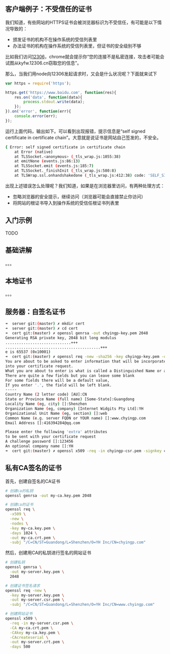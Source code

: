## 客户端例子：不受信任的证书

我们知道，有些网站的HTTPS证书会被浏览器标识为不受信任，有可能是以下情况导致的：

* 颁发证书的机构不在操作系统的受信列表里
* 办法证书的机构在操作系统的受信列表里，但证书的安全级别不够

比如我们访问[12306](https://kyfw.12306.cn/otn/regist/init)，chrome就会提示你“您的连接不是私密连接，攻击者可能会试图从kyfw.12306.cn窃取您的信息”。

那么，当我们用node向12306发起请求时，又会是什么状况呢？下面就来试下

```js
var https = require('https');

https.get('https://www.baidu.com', function(res){
    res.on('data', function(data){
        process.stdout.write(data);
    });
}).on('error', function(err){
    console.error(err);
});
```

运行上面代码，输出如下。可以看到出现报错，提示信息是“self signed certificate in certificate chain”。大意就是说证书是网站自己签发的，不安全。

```bash
{ Error: self signed certificate in certificate chain
    at Error (native)
    at TLSSocket.<anonymous> (_tls_wrap.js:1055:38)
    at emitNone (events.js:86:13)
    at TLSSocket.emit (events.js:185:7)
    at TLSSocket._finishInit (_tls_wrap.js:580:8)
    at TLSWrap.ssl.onhandshakedone (_tls_wrap.js:412:38) code: 'SELF_SIGNED_CERT_IN_CHAIN' }
```

出现上述错误怎么处理呢？我们知道，如果是在浏览器里访问，有两种处理方式：

* 忽略浏览器的安全提示，继续访问（浏览器可能会直接禁止你访问）
* 将网站的根证书导入到操作系统的受信任根证书列表里



## 入门示例

TODO

## 基础讲解

。。。


## 本地证书

。。。


## 服务器：自签名证书

```bash
➜  server git:(master) ✗ mkdir cert
➜  server git:(master) ✗ cd cert 
➜  cert git:(master) ✗ openssl genrsa -out chyingp-key.pem 2048
Generating RSA private key, 2048 bit long modulus
.............................+++
..........................................+++
e is 65537 (0x10001)
➜  cert git:(master) ✗ openssl req -new -sha256 -key chyingp-key.pem -out chyingp-csr.pem
You are about to be asked to enter information that will be incorporated
into your certificate request.
What you are about to enter is what is called a Distinguished Name or a DN.
There are quite a few fields but you can leave some blank
For some fields there will be a default value,
If you enter '.', the field will be left blank.
-----
Country Name (2 letter code) [AU]:CN
State or Province Name (full name) [Some-State]:Guangdong
Locality Name (eg, city) []:Shenzhen
Organization Name (eg, company) [Internet Widgits Pty Ltd]:YH
Organizational Unit Name (eg, section) []:web
Common Name (e.g. server FQDN or YOUR name) []:www.chyingp.com
Email Address []:416394284@qq.com

Please enter the following 'extra' attributes
to be sent with your certificate request
A challenge password []:123456
An optional company name []:YH
➜  cert git:(master) ✗ openssl x509 -req -in chyingp-csr.pem -signkey chyingp-key.pem -out chyingp-cert.pem
```


## 私有CA签名的证书

首先，创建自签名的CA证书

```bash
# 创建ca的私钥
openssl genrsa -out my-ca.key.pem 2048

# 创建ca的证书
openssl req \
  -x509 \
  -new \
  -nodes \
  -key my-ca.key.pem \
  -days 1024 \
  -out my-ca.crt.pem \
  -subj "/C=CN/ST=Guandong/L=Shenzhen/O=YH Inc/CN=chyingp.com"
```

然后，创建用CA的私钥进行签名的网站证书

```bash
# 创建私钥
openssl genrsa \
  -out my-server.key.pem \
  2048  

# 创建证书签名请求
openssl req -new \
  -key my-server.key.pem \
  -out my-server.csr.pem \
  -subj "/C=CN/ST=Guandong/L=Shenzhen/O=YH Inc/CN=www.chyingp.com"

# 创建网站证书
openssl x509 \
  -req -in my-server.csr.pem \
  -CA my-ca.crt.pem \
  -CAkey my-ca.key.pem \
  -CAcreateserial \
  -out my-server.crt.pem \
  -days 500  
```